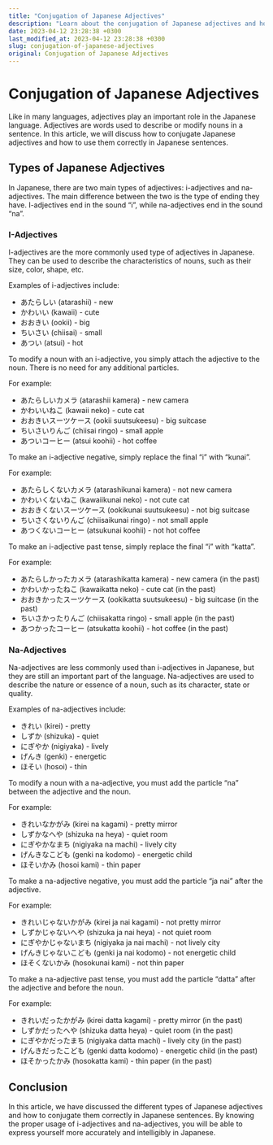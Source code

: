 ```yaml
---
title: "Conjugation of Japanese Adjectives"
description: "Learn about the conjugation of Japanese adjectives and how to use them correctly in Japanese sentences."
date: 2023-04-12 23:28:38 +0300
last_modified_at: 2023-04-12 23:28:38 +0300
slug: conjugation-of-japanese-adjectives
original: Conjugation of Japanese Adjectives
---
```

# Conjugation of Japanese Adjectives

Like in many languages, adjectives play an important role in the Japanese language. Adjectives are words used to describe or modify nouns in a sentence. In this article, we will discuss how to conjugate Japanese adjectives and how to use them correctly in Japanese sentences.

## Types of Japanese Adjectives

In Japanese, there are two main types of adjectives: i-adjectives and na-adjectives. The main difference between the two is the type of ending they have. I-adjectives end in the sound “i”, while na-adjectives end in the sound “na”.

### I-Adjectives

I-adjectives are the more commonly used type of adjectives in Japanese. They can be used to describe the characteristics of nouns, such as their size, color, shape, etc.

Examples of i-adjectives include:

- あたらしい (atarashii) - new
- かわいい (kawaii) - cute
- おおきい (ookii) - big
- ちいさい (chiisai) - small
- あつい (atsui) - hot

To modify a noun with an i-adjective, you simply attach the adjective to the noun. There is no need for any additional particles.

For example:

- あたらしいカメラ (atarashii kamera) - new camera
- かわいいねこ (kawaii neko) - cute cat
- おおきいスーツケース (ookii suutsukeesu) - big suitcase
- ちいさいりんご (chiisai ringo) - small apple
- あついコーヒー (atsui koohii) - hot coffee

To make an i-adjective negative, simply replace the final “i” with “kunai”.

For example:

- あたらしくないカメラ (atarashikunai kamera) - not new camera
- かわいくないねこ (kawaiikunai neko) - not cute cat
- おおきくないスーツケース (ookikunai suutsukeesu) - not big suitcase
- ちいさくないりんご (chiisaikunai ringo) - not small apple
- あつくないコーヒー (atsukunai koohii) - not hot coffee

To make an i-adjective past tense, simply replace the final “i” with “katta”.

For example:

- あたらしかったカメラ (atarashikatta kamera) - new camera (in the past)
- かわいかったねこ (kawaikatta neko) - cute cat (in the past)
- おおきかったスーツケース (ookikatta suutsukeesu) - big suitcase (in the past)
- ちいさかったりんご (chiisakatta ringo) - small apple (in the past)
- あつかったコーヒー (atsukatta koohii) - hot coffee (in the past)

### Na-Adjectives

Na-adjectives are less commonly used than i-adjectives in Japanese, but they are still an important part of the language. Na-adjectives are used to describe the nature or essence of a noun, such as its character, state or quality.

Examples of na-adjectives include:

- きれい (kirei) - pretty
- しずか (shizuka) - quiet
- にぎやか (nigiyaka) - lively
- げんき (genki) - energetic
- ほそい (hosoi) - thin

To modify a noun with a na-adjective, you must add the particle “na” between the adjective and the noun.

For example:

- きれいなかがみ (kirei na kagami) - pretty mirror
- しずかなへや (shizuka na heya) - quiet room
- にぎやかなまち (nigiyaka na machi) - lively city
- げんきなこども (genki na kodomo) - energetic child
- ほそいかみ (hosoi kami) - thin paper

To make a na-adjective negative, you must add the particle “ja nai” after the adjective.

For example:

- きれいじゃないかがみ (kirei ja nai kagami) - not pretty mirror
- しずかじゃないへや (shizuka ja nai heya) - not quiet room
- にぎやかじゃないまち (nigiyaka ja nai machi) - not lively city
- げんきじゃないこども (genki ja nai kodomo) - not energetic child
- ほそくないかみ (hosokunai kami) - not thin paper

To make a na-adjective past tense, you must add the particle “datta” after the adjective and before the noun.

For example:

- きれいだったかがみ (kirei datta kagami) - pretty mirror (in the past)
- しずかだったへや (shizuka datta heya) - quiet room (in the past)
- にぎやかだったまち (nigiyaka datta machi) - lively city (in the past)
- げんきだったこども (genki datta kodomo) - energetic child (in the past)
- ほそかったかみ (hosokatta kami) - thin paper (in the past)

## Conclusion

In this article, we have discussed the different types of Japanese adjectives and how to conjugate them correctly in Japanese sentences. By knowing the proper usage of i-adjectives and na-adjectives, you will be able to express yourself more accurately and intelligibly in Japanese.